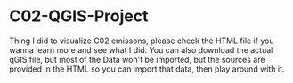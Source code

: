 # C02-QGIS-Project
Thing I did to visualize C02 emissons, please check the HTML file if you wanna learn more and see what I did.
You can also download the actual qGIS file, but most of the Data won't be imported, but the sources are provided in the HTML so you can import that data, then play around with it. 

